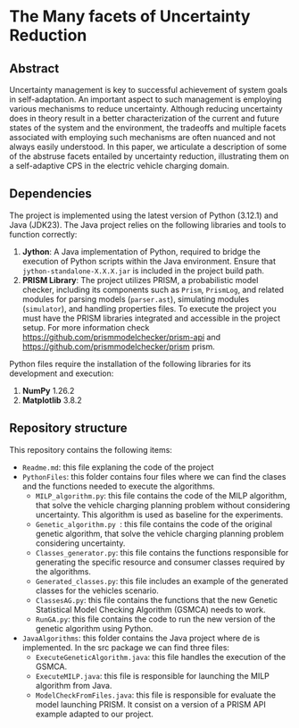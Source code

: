 # The Many facets of Uncertainty Reduction

## Abstract
Uncertainty management is key to successful achievement of system goals in self-adaptation. An important aspect to such management is employing various mechanisms to reduce uncertainty. Although reducing uncertainty does in theory result in a better characterization of the current and future states of the system and the environment, the tradeoffs and multiple facets associated with employing such mechanisms are often nuanced and not always easily understood. In this paper, we articulate a description of some of the abstruse facets entailed by uncertainty reduction, illustrating them on a self-adaptive CPS in the electric vehicle charging domain.

## Dependencies

The project is implemented using the latest version of Python (3.12.1) and Java (JDK23). 
The Java project relies on the following libraries and tools to function correctly:
1. **Jython**: A Java implementation of Python, required to bridge the execution of Python scripts within the Java environment. Ensure that `jython-standalone-X.X.X.jar` is included in the project build path.
2. **PRISM Library**: The project utilizes PRISM, a probabilistic model checker, including its components such as `Prism`, `PrismLog`, and related modules for parsing models (`parser.ast`), simulating modules (`simulator`), and handling properties files. To execute the project you must have the PRISM libraries integrated and accessible in the project setup. For more information check https://github.com/prismmodelchecker/prism-api and https://github.com/prismmodelchecker/prism prism.

Python files require the installation of the following libraries for its development and execution:
1. **NumPy** 1.26.2
2. **Matplotlib** 3.8.2

## Repository structure
This repository contains the following items:
* `Readme.md`: this file explaning the code of the project
* `PythonFiles`: this folder contains four files where we can find the clases and the functions needed to execute the algorithms.  
  * `MILP_algorithm.py`: this file contains the code of the MILP algorithm, that solve the vehicle charging planning problem without considering uncertainty. This algorithm is used as baseline for the experiments.
  * `Genetic_algorithm.py `: this file contains the code of the original genetic algorithm, that solve the vehicle charging planning problem considering uncertainty.
  * `Classes_generator.py`: this file contains the functions responsible for generating the specific resource and consumer classes required by the algorithms.
  * `Generated_classes.py`: this file includes an example of the generated classes for the vehicles scenario.
  * `ClassesAG.py`: this file contains the functions that the new Genetic Statistical Model Checking Algorithm (GSMCA) needs to work.
  * `RunGA.py`: this file contains the code to run the new version of the genetic algorithm using Python.
* `JavaAlgorithms`: this folder contains the Java project where de  is implemented. In the src package we can find three files:
  * `ExecuteGeneticAlgorithm.java`: this file handles the execution of the GSMCA.
  * `ExecuteMILP.java`: this file is responsible for launching the MILP algorithm from Java.
  * `ModelCheckFromFiles.java`: this file is responsible for evaluate the model launching PRISM. It consist on a version of a PRISM API example adapted to our project.
